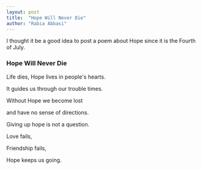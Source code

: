 ```yaml
---
layout: post
title:  "Hope Will Never Die"
author: "Rabia Abbasi"
---
```


I thought it be a good idea to post a poem about Hope since it is the Fourth of July.

   ### Hope Will Never Die
   
Life dies, Hope lives in people's hearts.

It guides us through our trouble times.

Without Hope we become lost 

and have no sense of directions. 

Giving up hope is not a question.

Love fails,

Friendship fails,

Hope keeps us going.



